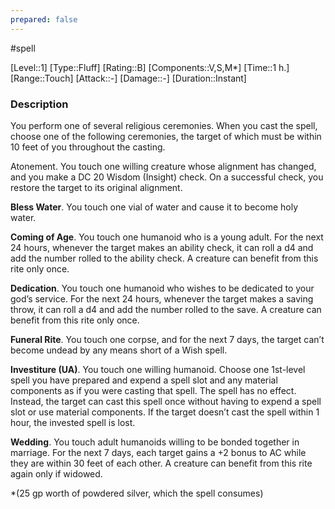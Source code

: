 ```yaml
---
prepared: false
---
```

#spell

[Level::1]
[Type::Fluff]
[Rating::B]
[Components::V,S,M*]
[Time::1 h.]
[Range::Touch]
[Attack::\-]
[Damage::\-]
[Duration::Instant]
### Description

You perform one of several religious ceremonies. When you cast the spell, choose one of the following ceremonies, the target of which must be within 10 feet of you throughout the casting.

Atonement. You touch one willing creature whose alignment has changed, and you make a DC 20 Wisdom (Insight) check. On a successful check, you restore the target to its original alignment.

**Bless Water**. You touch one vial of water and cause it to become holy water.

**Coming of Age**. You touch one humanoid who is a young adult. For the next 24 hours, whenever the target makes an ability check, it can roll a d4 and add the number rolled to the ability check. A creature can benefit from this rite only once.

**Dedication**. You touch one humanoid who wishes to be dedicated to your god’s service. For the next 24 hours, whenever the target makes a saving throw, it can roll a d4 and add the number rolled to the save. A creature can benefit from this rite only once.

**Funeral Rite**. You touch one corpse, and for the next 7 days, the target can’t become undead by any means short of a Wish spell.

**Investiture (UA)**. You touch one willing humanoid. Choose one 1st-level spell you have prepared and expend a spell slot and any material components as if you were casting that spell. The spell has no effect. Instead, the target can cast this spell once without having to expend a spell slot or use material components. If the target doesn’t cast the spell within 1 hour, the invested spell is lost.

**Wedding**. You touch adult humanoids willing to be bonded together in marriage. For the next 7 days, each target gains a +2 bonus to AC while they are within 30 feet of each other. A creature can benefit from this rite again only if widowed.

\*(25 gp worth of powdered silver, which the spell consumes)